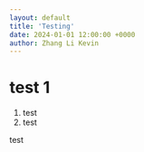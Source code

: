 ```yaml
---
layout: default
title: 'Testing'
date: 2024-01-01 12:00:00 +0000
author: Zhang Li Kevin
---
```


# test 1 
1. test
2. test

test
